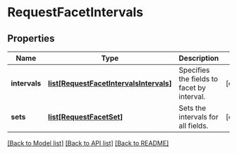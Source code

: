 # RequestFacetIntervals

## Properties
Name | Type | Description | Notes
------------ | ------------- | ------------- | -------------
**intervals** | [**list[RequestFacetIntervalsIntervals]**](RequestFacetIntervalsIntervals.md) | Specifies the fields to facet by interval. | [optional] 
**sets** | [**list[RequestFacetSet]**](RequestFacetSet.md) | Sets the intervals for all fields. | [optional] 

[[Back to Model list]](../README.md#documentation-for-models) [[Back to API list]](../README.md#documentation-for-api-endpoints) [[Back to README]](../README.md)

